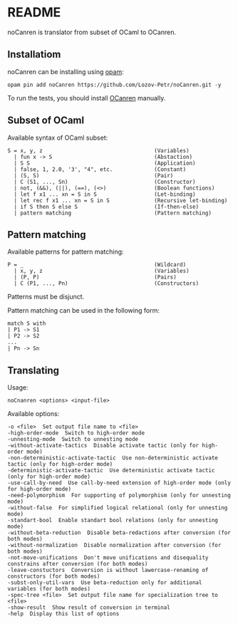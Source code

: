 # README #

noCanren is translator from subset of OCaml to OCanren.

## Installatiom ##

noCanren can be installing using [opam](https://opam.ocaml.org/doc/Install.html):

`opam pin add noCanren https://github.com/Lozov-Petr/noCanren.git -y`

To run the tests, you should install [OCanren](https://github.com/JetBrains-Research/OCanren) manually.

## Subset of OCaml ##

Available syntax of OCaml subset:

```
S = x, y, z                                   (Variables)
  | fun x -> S                                (Abstaction)
  | S S                                       (Application)
  | false, 1, 2.0, '3', "4", etc.             (Constant)
  | (S, S)                                    (Pair)
  | C (S1, ..., Sn)                           (Constructor)
  | not, (&&), (||), (==), (<>)               (Boolean functions)
  | let f x1 ... xn = S in S                  (Let-binding)
  | let rec f x1 ... xn = S in S              (Recursive let-binding)
  | if S then S else S                        (If-then-else)
  | pattern matching                          (Pattern matching)
```

## Pattern matching ##

Available patterns for pattern matching:
```
P = _                                         (Wildcard)
  | x, y, z                                   (Variables)
  | (P, P)                                    (Pairs)
  | C (P1, ..., Pn)                           (Constructors)
```
Patterns must be disjunct.

Pattern matching can be used in the following form:

```
match S with
| P1 -> S1
| P2 -> S2
...
| Pn -> Sn
```

## Translating ##
Usage:
```
noCnanren <options> <input-file>
```

Available options:
```
-o <file>  Set output file name to <file>
-high-order-mode  Switch to high-order mode
-unnesting-mode  Switch to unnesting mode
-without-activate-tactics  Disable activate tactic (only for high-order mode)
-non-deterministic-activate-tactic  Use non-deterministic activate tactic (only for high-order mode)
-deterministic-activate-tactic  Use deterministic activate tactic (only for high-order mode)
-use-call-by-need  Use call-by-need extension of high-order mode (only for high-order mode)
-need-polymorphism  For supporting of polymorphism (only for unnesting mode)
-without-false  For simplified logical relational (only for unnesting mode)
-standart-bool  Enable standart bool relations (only for unnesting mode)
-without-beta-reduction  Disable beta-redactions after conversion (for both modes)
-without-normalization  Disable normalization after conversion (for both modes)
-not-move-unifications  Don't move unifications and disequality constrains after conversion (for both modes)
-leave-constuctors  Conversion is without lawercase-renaming of constructors (for both modes)
-subst-only-util-vars  Use beta-reduction only for additional variables (for both modes)
-spec-tree <file>  Set output file name for specialization tree to <file>
-show-result  Show result of conversion in terminal
-help  Display this list of options
```
